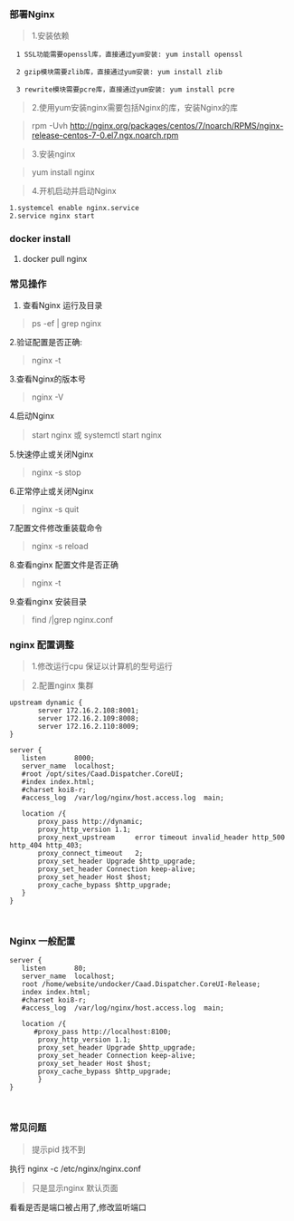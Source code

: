 ### 部署Nginx

> 1.安装依赖
```
　1 SSL功能需要openssl库，直接通过yum安装: yum install openssl

　2 gzip模块需要zlib库，直接通过yum安装: yum install zlib

　3 rewrite模块需要pcre库，直接通过yum安装: yum install pcre

```
> 2.使用yum安装nginx需要包括Nginx的库，安装Nginx的库

> rpm -Uvh http://nginx.org/packages/centos/7/noarch/RPMS/nginx-release-centos-7-0.el7.ngx.noarch.rpm

> 3.安装nginx

> yum install nginx

> 4.开机启动并启动Nginx
```
1.systemcel enable nginx.service
2.service nginx start

```

### docker install
1. docker pull nginx 


### 常见操作

1. 查看Nginx 运行及目录
> ps -ef | grep nginx 

2.验证配置是否正确:
> nginx -t

3.查看Nginx的版本号
> nginx -V

4.启动Nginx
> start nginx 或 systemctl start nginx

5.快速停止或关闭Nginx
> nginx -s stop

6.正常停止或关闭Nginx
> nginx -s quit

7.配置文件修改重装载命令
> nginx -s reload

8.查看nginx 配置文件是否正确
> nginx -t

 
 9.查看nginx 安装目录
 > find /|grep nginx.conf
 
 
 
 
 ### nginx 配置调整
 > 1.修改运行cpu 保证以计算机的型号运行  
 
 > 2.配置nginx 集群
 ```
upstream dynamic {
        server 172.16.2.108:8001;
        server 172.16.2.109:8008;
        server 172.16.2.110:8009;
}

server {
    listen       8000;
    server_name  localhost;
    #root /opt/sites/Caad.Dispatcher.CoreUI;
    #index index.html;
    #charset koi8-r;
    #access_log  /var/log/nginx/host.access.log  main;

    location /{
        proxy_pass http://dynamic;
        proxy_http_version 1.1;
        proxy_next_upstream     error timeout invalid_header http_500 http_404 http_403;
        proxy_connect_timeout   2;
        proxy_set_header Upgrade $http_upgrade;
        proxy_set_header Connection keep-alive;
        proxy_set_header Host $host;
        proxy_cache_bypass $http_upgrade;
    }
}

 
 
 ```
 
 
 
 ###  Nginx 一般配置
 ```
 server {
    listen       80;
    server_name  localhost;
    root /home/website/undocker/Caad.Dispatcher.CoreUI-Release;
    index index.html;
    #charset koi8-r;
    #access_log  /var/log/nginx/host.access.log  main;

    location /{
       #proxy_pass http://localhost:8100;
        proxy_http_version 1.1;
        proxy_set_header Upgrade $http_upgrade;
        proxy_set_header Connection keep-alive;
        proxy_set_header Host $host;
        proxy_cache_bypass $http_upgrade;
        }
}

 
 
 ```
 
 ### 常见问题
 > 提示pid 找不到
 
 执行 nginx -c /etc/nginx/nginx.conf
 
 > 只是显示nginx 默认页面  
 
 看看是否是端口被占用了,修改监听端口